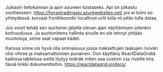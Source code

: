 Julkasin tietokannan ja apin azureen toistaseks.
Api on julkastu osotteeseen:
https://horsetradingapi.azurewebsites.net/
jos ei toimi oo yhteydessä. korvaat fronttikoordin localhost urlit tolla nii pitäs tulla dataa.

Jos voisit tehdä sen auctionin jäljellä olevan ajan näyttämisen jotenkin kotiruudussa.
Ja auctionitems hallinta sivulle en ole tehnyt yhtään muotoiluja, sinne saat vapaat kädet.

Kanssa sinne ois hyvä olla ominaisuus jossa maksettujen laskujen riviväri olisi vihree ja maksamattomien punainen. 
Oon käyttäny ReactDataGridiä kaikissa tableissa sieltä löytyy todnäk miten saa custom css riveille tms tässä linkki dokumentteihin.
https://reactdatagrid.io/docs/
